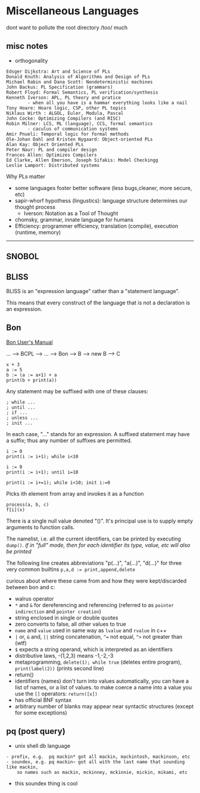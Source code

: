 # Miscellaneous Languages

dont want to pollute the root directory /too/ much

## misc notes

- orthogonality

```
Edsger Dijkstra: Art and Science of PLs
Donald Knuth: Analysis of Algorithms and Design of PLs
Michael Rabin and Dana Scott: Nondeterministic machines
John Backus: PL Specification (grammars)
Robert Floyd: Formal Semantics, PL verification/synthesis
Kenneth Iverson: APL, PL theory and pratice
        - when all you have is a hammar everything looks like a nail
Tony Hoare: Hoare logic, CSP, other PL topics
Niklaus Wirth : ALGOL, Euler, Modula, Pascal
John Cocke: Optimizing Compilers (and RISC)
Robin Milner: LCS, ML (language), CCS, formal semantics
        - caculus of communication systems
Amir Pnueli: Temporal logic for formal methods
Ole-Johan Dahl and Kristen Nygaard: Object-oriented PLs
Alan Kay: Object Oriented PLs
Peter Naur: PL and compiler design
Frances Allen: Optimizes Compilers
Ed Clarke, Allen Emerson, Joseph Sifakis: Model Checkingg
Leslie Lamport: Distributed systems
```

Why PLs matter
- some languages foster better software (less bugs,cleaner, more secure, etc)
- sapir-whorf hypothess (lingustics): language structure determines our thought process
	+ Iverson: Notation as a Tool of Thought
- chomsky, grammar, innate language for humans
- Efficiency: programmer efficiency, translation (compile), execution (runtime, memory)


---

## SNOBOL

## BLISS

BLISS is an "expression language" rather than a "statement language".

This means that every construct of the language that is not a declaration is an expression.

## Bon

[Bon User's Manual](http://people.csail.mit.edu/saltzer/Multics/MHP-Saltzer-060508/filedrawers/180.btl-misc/Scan%204.PDF)

... --> BCPL --> ... --> Bon --> B --> new B --> C
```bon
x + 3 
a := 5
b := (a := a+1) + a 
print(b + print(a))
```
Any statement may be suffixed with one of these clauses:
```bon
; while ...
; until ...
; if ...
; unless ...
; init ...
```
In each case, "..." stands for an expression. A suffixed statement may have a suffix; thus any number of suffixes are permitted.
```bon
i := 0
print(i := i+1); while i<10

i := 0
print(i := i+1); until i=10

print(i := i+=1); while i<10; init i:=0
```
Picks ith element from array and invokes it as a function
```
process(a, b, c)
f[i](x)
```
There is a single null value denoted "()". It's principal use is to supply empty arguments to function calls.

The namelist, i.e. all the current identifiers, can be printed by executing `dump()`. *if in "full" mode, then for each identifier its type, value, etc will also be printed*

The following line creates abbreviations "p(...)", "a(...)", "d(...)" for three
very common builtins `p,a,d := print,append,delete`

curious about where these came from and how they were kept/discarded between bon and c:
* walrus operator
* `*` and `&` for dereferencing and referencing (referred to as `pointer indirection` and `pointer creation`)
* string enclosed in single or double quotes
* zero converts to false, all other values to true
* `name` and `value` used in same way as `lvalue` and `rvalue` in c++
* `|` or, `&` and, `||` string concatenation, `^=` not equal, `^>` not greater than (wtf)
* `$` expects a string operand, which is interpreted as an identifiers
* distributive laws, -(1,2,3) means -1,-2,-3
* metaprogramming, `delete(1); while true` (deletes entire program), `print(label(2))` (prints second line)
* return()
* identifiers (names) don't turn into values automatically, you can have a list of names, or a list of values. to make coerce a name into a value you use the `[]` operators: `return([x])`
* has official BNF syntax
* arbitrary number of blanks may appear near syntactic structures (except for some exceptions)

## pq (post query)
- unix shell db language
```
- prefix, e.g.  pq mackin* got all mackin, mackintosh, mackinson, etc
- soundex, e.g. pq mackin~ got all with the last name that sounding like mackin,
    so names such as mackin, mckinney, mckinnie, mickin, mikami, etc
```
- this soundex thing is cool
